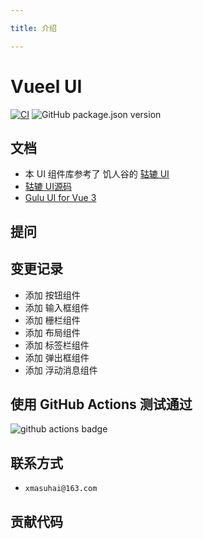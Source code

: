 ```yaml
---

title: 介绍

---
```


# Vueel UI

[![CI](https://github.com/xmasuhai/vueel-demo/actions/workflows/unit-test-actions.yml/badge.svg)](https://github.com/xmasuhai/vueel-demo/actions/workflows/unit-test-actions.yml)
![GitHub package.json version](https://img.shields.io/github/package-json/v/xmasuhai/vueel-demo)

## 文档

- 本 UI 组件库参考了 饥人谷的 [轱辘 UI](https://github.com/FrankFang/frank-test-1)
- [轱辘 UI源码](https://github.com/FrankFang/gulu)
- [Gulu UI for Vue 3](https://github.com/FrankFang/gulu-for-vue3)

## 提问

## 变更记录

- 添加 按钮组件
- 添加 输入框组件
- 添加 栅栏组件
- 添加 布局组件
- 添加 标签栏组件
- 添加 弹出框组件
- 添加 浮动消息组件

## 使用 GitHub Actions 测试通过

![github actions badge](https://github.com/xmasuhai/vueel-demo/actions/workflows/unit-test-actions.yml/badge.svg)

## 联系方式

- `xmasuhai@163.com`

## 贡献代码
